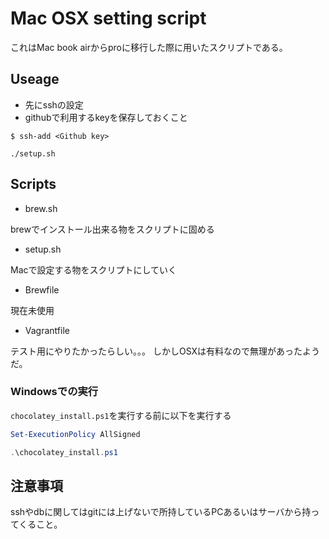 # Mac OSX setting script

これはMac book airからproに移行した際に用いたスクリプトである。

## Useage

- 先にsshの設定
- githubで利用するkeyを保存しておくこと

```
$ ssh-add <Github key>
```


```
./setup.sh
```

## Scripts

- brew.sh

brewでインストール出来る物をスクリプトに固める

- setup.sh

Macで設定する物をスクリプトにしていく

- Brewfile

現在未使用

- Vagrantfile

テスト用にやりたかったらしい。。。 しかしOSXは有料なので無理があったようだ。

### Windowsでの実行

`chocolatey_install.ps1`を実行する前に以下を実行する

```powershell
Set-ExecutionPolicy AllSigned
```

```powershell
.\chocolatey_install.ps1
```

## 注意事項

sshやdbに関してはgitには上げないで所持しているPCあるいはサーバから持ってくること。
